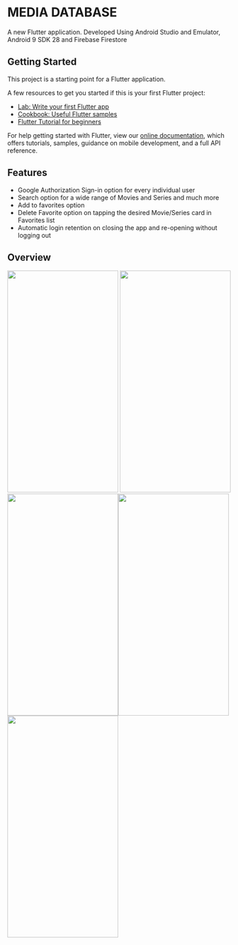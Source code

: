 # MEDIA DATABASE

A new Flutter application.
Developed Using Android Studio and Emulator, Android 9 SDK 28 and Firebase Firestore

## Getting Started

This project is a starting point for a Flutter application.

A few resources to get you started if this is your first Flutter project:

- [Lab: Write your first Flutter app](https://flutter.dev/docs/get-started/codelab)
- [Cookbook: Useful Flutter samples](https://flutter.dev/docs/cookbook)
- [Flutter Tutorial for beginners](https://www.youtube.com/watch?v=1ukSR1GRtMU&list=PL4cUxeGkcC9jLYyp2Aoh6hcWuxFDX6PBJ)

For help getting started with Flutter, view our
[online documentation](https://flutter.dev/docs), which offers tutorials,
samples, guidance on mobile development, and a full API reference.

## Features
 - Google Authorization Sign-in option for every individual user
 - Search option for a wide range of Movies and Series and much more
 - Add to favorites option
 - Delete Favorite option on tapping the desired Movie/Series card in Favorites list
 - Automatic login retention on closing the app and re-opening without logging out

## Overview
  <img src="https://user-images.githubusercontent.com/77445478/119229491-f3a0e200-bb35-11eb-8282-94f14b3c59e1.jpg" width="250" height="500"> <img src="https://user-images.githubusercontent.com/77445478/119229675-bee15a80-bb36-11eb-98e9-1355b3d24d95.jpg" width="250" height="500"> <img src="https://user-images.githubusercontent.com/77445478/119229768-0bc53100-bb37-11eb-93d9-7dd5529ea974.jpg" width="250" height="500"><img src="https://user-images.githubusercontent.com/77445478/119229811-44650a80-bb37-11eb-82c0-6b1e1561cde1.jpg" width="250" height="500">
  <img src="https://user-images.githubusercontent.com/77445478/119229857-68285080-bb37-11eb-8d7b-1def04c340f9.jpg" width="250" height="500">

  
  

